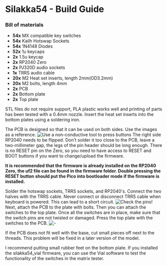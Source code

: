 
# Silakka54 - Build Guide

### Bill of materials
- **54x** MX compatible key switches
- **54x** Kailh Hotswap Sockets
- **54x** 1N4148 Diodes
- **52x** 1u keycaps
- **2x** 1.5u keycap
- **2x** RP2040 Zero
- **2x** PJ320D audio sockets
- **1x** TRRS audio cable
- **20x** M2 Heat set inserts, length 2mm(OD3.2mm)
- **20x** M2 bolts, length 4mm
- **2x** PCB
- **2x** Bottom plate
- **2x** Top plate

STL files do not require support, PLA plastic works well and printing of parts has been tested with a 0.4mm nozzle. Insert the heat set inserts into the bottom plates using a soldering iron.

The PCB is designed so that it can be used on both sides. Use the images as a reference.
![Use a non-conductive tool to press buttons](https://raw.githubusercontent.com/Squalius-cephalus/silakka54/main/buildguide/image1.jpg)
The right side RP2040 needs to be flipped. Don't solder it too close to the PCB, leave a two-millimeter gap, the legs of the pin header should be long enough. There is no RESET pin on the Zero, so you need to have access to RESET and BOOT buttons if you want to change/upload the firmware.

**It is recommended that the firmware is already installed on the RP2040 Zero, the uf2 file can be found in the firmware folder. Double pressing the RESET button should put the Pico into bootloader mode if the firmware is installed.**

Solder the hotswap sockets, TRRS sockets, and RP2040's. Connect the two halves with the TRRS cable. Never connect or disconnect TRRS cable when keyboard is powered. This can lead to a short circuit.
![Check the pins!](https://raw.githubusercontent.com/Squalius-cephalus/silakka54/main/buildguide/image2.jpg)
Next, attach the PCB to the plate with bolts. Then you can attach the switches to the top plate. Once all the switches are in place, make sure that the switch pins are not twisted or damaged. Press the top plate with the switches to the PCB.
![-](https://raw.githubusercontent.com/Squalius-cephalus/silakka54/main/buildguide/image3.jpg)

If the PCB does not fit well with the base, cut small pieces off next to the threads. This problem will be fixed in a later version of the model.

I recommend putting small rubber feet on the bottom plate. If you installed the silakka54_vial firmware, you can use the Vial software to test the functionality of the switches in the matrix tester.
